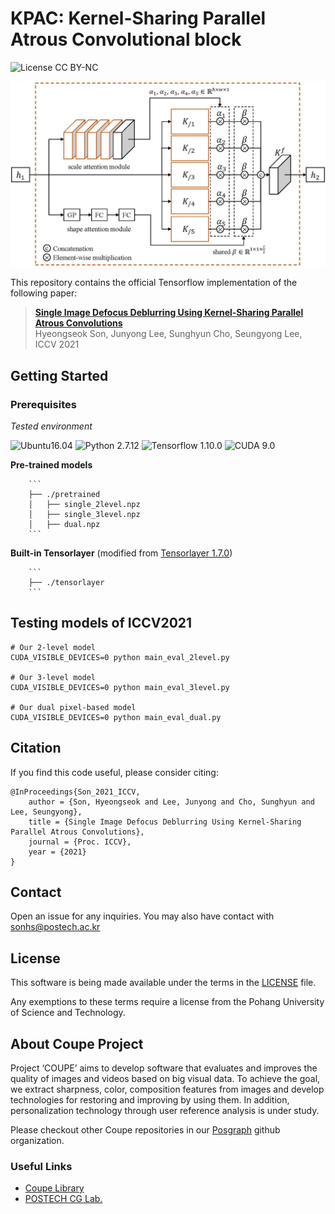 # KPAC: Kernel-Sharing Parallel Atrous Convolutional block
![License CC BY-NC](https://img.shields.io/badge/license-GNU_AGPv3-blue.svg?style=plastic)

<p align="center">
   <img src="./assets/KPAC.jpg" />
</p>

This repository contains the official Tensorflow implementation of the following paper:

> **[Single Image Defocus Deblurring Using Kernel-Sharing Parallel Atrous Convolutions](https://arxiv.org/abs/2108.09108)**<br>
> Hyeongseok Son, Junyong Lee, Sunghyun Cho, Seungyong Lee, ICCV 2021


## Getting Started
### Prerequisites
*Tested environment*

![Ubuntu16.04](https://img.shields.io/badge/Ubuntu-16.0.4-blue.svg?style=plastic)
![Python 2.7.12](https://img.shields.io/badge/Python-2.7.12-green.svg?style=plastic)
![Tensorflow 1.10.0](https://img.shields.io/badge/Tensorflow-1.10.0-green.svg?style=plastic)
![CUDA 9.0](https://img.shields.io/badge/CUDA-9.0-green.svg?style=plastic)

**Pre-trained models**

        ```
        ├── ./pretrained
        │   ├── single_2level.npz
        │   ├── single_3level.npz
        │   ├── dual.npz
        ```

**Built-in Tensorlayer**
(modified from [Tensorlayer 1.7.0](https://tensorlayer.readthedocs.io/en/1.7.0/index.html))

        ```
        ├── ./tensorlayer
        ```

## Testing models of ICCV2021

```shell
# Our 2-level model 
CUDA_VISIBLE_DEVICES=0 python main_eval_2level.py

# Our 3-level model 
CUDA_VISIBLE_DEVICES=0 python main_eval_3level.py

# Our dual pixel-based model
CUDA_VISIBLE_DEVICES=0 python main_eval_dual.py
```



## Citation
If you find this code useful, please consider citing:
```
@InProceedings{Son_2021_ICCV,
    author = {Son, Hyeongseok and Lee, Junyong and Cho, Sunghyun and Lee, Seungyong},
    title = {Single Image Defocus Deblurring Using Kernel-Sharing Parallel Atrous Convolutions},
    journal = {Proc. ICCV},
    year = {2021}
}
```

## Contact
Open an issue for any inquiries.
You may also have contact with [sonhs@postech.ac.kr](mailto:sonhs@postech.ac.kr)

## License
This software is being made available under the terms in the [LICENSE](LICENSE) file.

Any exemptions to these terms require a license from the Pohang University of Science and Technology.

## About Coupe Project
Project ‘COUPE’ aims to develop software that evaluates and improves the quality of images and videos based on big visual data. To achieve the goal, we extract sharpness, color, composition features from images and develop technologies for restoring and improving by using them. In addition, personalization technology through user reference analysis is under study.  
    
Please checkout other Coupe repositories in our [Posgraph](https://github.com/posgraph) github organization.

### Useful Links
* [Coupe Library](http://coupe.postech.ac.kr/)
* [POSTECH CG Lab.](http://cg.postech.ac.kr/)
